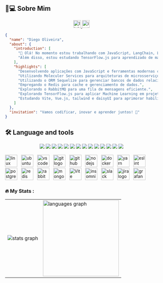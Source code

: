 ## 👦💻 Sobre Mim
<div align="center">
  <a href="https://www.linkedin.com/in/diego-oliveira-717601154/" target="_blank">
    <img src="https://img.shields.io/static/v1?message=LinkedIn&logo=linkedin&label=&color=0077B5&logoColor=white&labelColor=&style=for-the-badge" height="25" alt="linkedin logo"  />
  <a/>
  <a href="https://www.instagram.com/diegoc.oliveira07/" target="_blank">
    <img src="https://img.shields.io/static/v1?message=Instagram&logo=instagram&label=&color=E4405F&logoColor=white&labelColor=&style=for-the-badge" height="25" alt="instagram logo"  />
  <a/>
</div>

```json
{
  "name": "Diego Oliveira",
  "about": {
    "introduction": [
      "👋 Olá! No momento estou trabalhando com JavaScript, LangChain, LangGraph e Moleculer Services.",
      "Além disso, estou estudando TensorFlow.js para aprendizado de máquina e Vue.js para desenvolvimento frontend."
    ],
    "highlights": [
      "Desenvolvendo aplicações com JavaScript e ferramentas modernas como LangChain e LangGraph.",
      "Utilizando Moleculer Services para arquiteturas de microsserviços.",
      "Utilizando o ORM Sequelize para gerenciar bancos de dados relacionais.",
      "Empregando o Redis para cache e gerenciamento de dados.",
      "Explorando o RabbitMQ para uma fila de mensagens eficiente.",
      "Explorando TensorFlow.js para aplicar Machine Learning em projetos web (NodeJS).",
      "Estudando Vite, Vue.js, tailwind e daisyUI para aprimorar habilidades em desenvolvimento frontend."
    ]
  },
  "invitation": "Vamos codificar, inovar e aprender juntos! 🌟"
}
```
## 🛠 Language and tools
<div align="center">
  <img src="https://img.shields.io/badge/JavaScript-F7DF1E?logo=javascript&logoColor=black&style=for-the-badge" />
  <img src="https://img.shields.io/badge/TypeScript-3178C6?logo=typescript&logoColor=white&style=for-the-badge" />
  <img src="https://img.shields.io/badge/moleculer-3CAFCE?logo=moleculer&logoColor=white&style=for-the-badge" />
  <img src="https://img.shields.io/badge/langchain-1C3C3C?logo=langchain&logoColor=white&style=for-the-badge" />
  <img src="https://img.shields.io/badge/sequelize-52B0E7?logo=sequelize&logoColor=white&style=for-the-badge" />
  <img src="https://img.shields.io/badge/TensorFlow.js-FF6F00?logo=tensorflow&logoColor=white&style=for-the-badge" />
  <img src="https://img.shields.io/badge/Vue.js-4FC08D?logo=vuedotjs&logoColor=white&style=for-the-badge" />
  <img src="https://img.shields.io/badge/TailwindCSS-06B6D4?logo=tailwindcss&logoColor=white&style=for-the-badge" />
  <img src="https://img.shields.io/badge/DaisyUI-1AD1A5?logo=daisyui&logoColor=black&style=for-the-badge" />
  <img src="https://img.shields.io/badge/Socket.io-010101?logo=socketdotio&logoColor=white&style=for-the-badge" />
  <img src="https://img.shields.io/badge/java-%23ED8B00.svg?logo=java&logoColor=white&style=for-the-badge" />
  <img src="https://img.shields.io/badge/Rust-000000?logo=rust&logoColor=white&style=for-the-badge" />
  <img src="https://img.shields.io/badge/Kotlin-7F52FF?logo=kotlin&logoColor=white&style=for-the-badge" />
  <img src="https://img.shields.io/badge/Python-3776AB?logo=python&logoColor=white&style=for-the-badge" />
</div>

<br />

<div align="left">
  <img src="https://cdn.jsdelivr.net/gh/devicons/devicon/icons/linux/linux-original.svg" height="40" alt="linux logo"  title="Linux"/>
  <img width="5" />
  <img src="https://cdn.jsdelivr.net/gh/devicons/devicon@latest/icons/ubuntu/ubuntu-original.svg" height="40" alt="ubuntu logo" title="Ubuntu" />
  <img width="5" />
  <img src="https://cdn.jsdelivr.net/gh/devicons/devicon/icons/vscode/vscode-original.svg" height="40" alt="vscode logo" title="VSCode" />
  <img width="5" />
  <img src="https://cdn.jsdelivr.net/gh/devicons/devicon/icons/git/git-original.svg" height="40" alt="git logo"  title="Git" />
  <img width="5" />
  <img src="https://skillicons.dev/icons?i=github" height="40" alt="github logo"  title="GitHub"/>
  <img width="5" />
  <img src="https://cdn.jsdelivr.net/gh/devicons/devicon@latest/icons/nodejs/nodejs-original.svg" height="40" alt="nodejs logo" title= "NodeJS"/>
  <img width="5" />                  
  <img src="https://cdn.jsdelivr.net/gh/devicons/devicon/icons/docker/docker-plain-wordmark.svg" height="40" alt="docker logo" title="Docker" />
  <img width="5" />
  <img src="https://cdn.jsdelivr.net/gh/devicons/devicon@latest/icons/yarn/yarn-original.svg" height="40" alt="yarn logo" title="Yarn"/>
  <img width="5" />
  <img src="https://cdn.jsdelivr.net/gh/devicons/devicon@latest/icons/eslint/eslint-plain.svg" height="40" alt="eslint logo" title="Eslint"/>
  <img width="5" />                  
  <img src="https://cdn.jsdelivr.net/gh/devicons/devicon@latest/icons/postgresql/postgresql-original.svg"  height="40" alt="postgresql logo" title="PostgreSQL"/>
  <img width="5" />        
  <img src="https://cdn.jsdelivr.net/gh/devicons/devicon@latest/icons/redis/redis-original.svg" height="40" alt="redis logo" title="Redis"/>
  <img width="5" />
  <img src="https://cdn.jsdelivr.net/gh/devicons/devicon@latest/icons/rabbitmq/rabbitmq-original.svg" height="40" alt="rabbitmq logo" title="RabbitMQ"/>
  <img width="5" />          
  <img src="https://cdn.jsdelivr.net/gh/devicons/devicon@latest/icons/mongodb/mongodb-original.svg" height="40" alt="mongo logo" title="MongoDB" />
  <img width="5" />          
  <img src="https://cdn.jsdelivr.net/gh/devicons/devicon@latest/icons/vitejs/vitejs-original.svg" height="40" alt="Vite logo" title="Vite"/>
  <img width="5" />
  <img src="https://cdn.jsdelivr.net/gh/devicons/devicon@latest/icons/insomnia/insomnia-original.svg" height="40" alt="insomnia logo" title="Insomnia"/>
  <img width="5" />
  <img src="https://cdn.jsdelivr.net/gh/devicons/devicon/icons/slack/slack-original.svg" height="40" alt="slack logo" title="Slack" />
  <img width="5" />
  <img src="https://cdn.jsdelivr.net/gh/devicons/devicon/icons/jira/jira-original.svg" height="40" alt="jira logo" title="Jira" />
  <img width="5" />
  <img src="https://cdn.jsdelivr.net/gh/devicons/devicon/icons/grafana/grafana-original.svg" height="40" alt="grafana logo" title="Grafana" />
</div>

<h3 align="left">🔥   My Stats :</h3>

<table border="0" >
  <tr>
    <td border="0"><img src="https://github-readme-stats.vercel.app/api?username=diegocoliveira&hide_title=true&hide_rank=false&show_icons=true&include_all_commits=true&count_private=true&disable_animations=false&theme=codeSTACKr&locale=pt-br" alt="stats graph" /></td>
    <td border="0"><img src="https://github-readme-stats.vercel.app/api/top-langs?username=diegocoliveira&locale=pt-br&hide_title=true&layout=compact&card_width=320&langs_count=20&theme=codeSTACKr" height="250" alt="languages graph" /></td>
  </tr>
</table>


